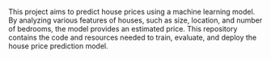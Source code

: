 This project aims to predict house prices using a machine learning model. By analyzing various features of houses, such as size, location, and number of bedrooms, the model provides an estimated price. This repository contains the code and resources needed to train, evaluate, and deploy the house price prediction model.
